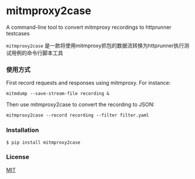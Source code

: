 # mitmproxy2case 


A command-line tool to convert mitmproxy recordings to httprunner testcases

`mitmproxy2case` 是一款将使用mitmproxy抓包的数据流转换为httprunner执行测试用例的命令行脚本工具


### 使用方式
First record requests and responses using mitmproxy. For instance:

```
mitmdump --save-stream-file recording &

```
Then use mitmproxy2case to convert the recording to JSON:
```
mitmproxy2case --record recording --filter filter.yaml 
```

### Installation

```
$ pip install mitmproxy2case
```


### License

[MIT](https://github.com/T8840/mitmproxy2case/blob/master/LICENSE)

